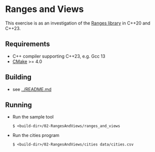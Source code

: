 # Ranges and Views

This exercise is as an investigation of the [Ranges library](https://en.cppreference.com/w/cpp/ranges) in C++20 and C++23.

## Requirements

- C++ compiler supporting C++23, e.g. Gcc 13
- [CMake](https://cmake.org) >= 4.0

## Building

- see [../README.md](../README.md)

## Running

- Run the sample tool
  ```console
  $ <build-dir>/02-RangesAndViews/ranges_and_views
  ```

- Run the cities program
  ```console
  $ <build-dir>/02-RangesAndViews/cities data/cities.csv
  ```
